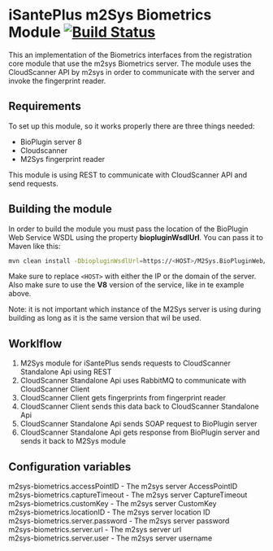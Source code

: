 
# iSantePlus m2Sys Biometrics Module [![Build Status](https://travis-ci.org/IsantePlus/openmrs-module-m2sys-biometrics.svg?branch=master)](https://travis-ci.org/IsantePlus/openmrs-module-m2sys-biometrics)

This an implementation of the Biometrics interfaces from the registration core module that use the m2sys Biometrics server. The module uses the CloudScanner API by m2sys in order to communicate with the server and invoke the fingerprint reader.

## Requirements

To set up this module, so it works properly there are three things needed:
- BioPlugin server 8
- Cloudscanner 
- M2Sys fingerprint reader

This module is using REST to communicate with CloudScanner API and send requests.

## Building the module

In order to build the module you must pass the location of the BioPlugin Web Service WSDL
using the property **biopluginWsdlUrl**. You can pass it to Maven like this:

```bash
mvn clean install -DbiopluginWsdlUrl=https://<HOST>/M2Sys.BioPluginWeb/BioPluginServiceV8.asmx?wsdl
``` 

Make sure to replace `<HOST>` with either the IP or the domain of the server. Also make
sure to use the **V8** version of the service, like in te example above.

Note: it is not important which instance of the M2Sys server is using during building as long
as it is the same version that wil be used.

## Worklflow

1. M2Sys module for iSantePlus sends requests to CloudScanner Standalone Api using REST
2. CloudScanner Standalone Api uses RabbitMQ to communicate with CloudScanner Client
3. CloudScanner Client gets fingerprints from fingerprint reader
4. CloudScanner Client sends this data back to CloudScanner Standalone Api
5. CloudScanner Standalone Api sends SOAP request to BioPlugin server
6. CloudScanner Standalone Api gets response from BioPlugin server and sends it back to M2Sys module

## Configuration variables

m2sys-biometrics.accessPointID - The m2sys server AccessPointID<br/>
m2sys-biometrics.captureTimeout - The m2sys server CaptureTimeout<br/>
m2sys-biometrics.customKey - The m2sys server CustomKey<br/>
m2sys-biometrics.locationID - The m2sys server location ID<br/>
m2sys-biometrics.server.password - The m2sys server password<br/>
m2sys-biometrics.server.url - The m2sys server url<br/>
m2sys-biometrics.server.user - The m2sys server username<br/>
